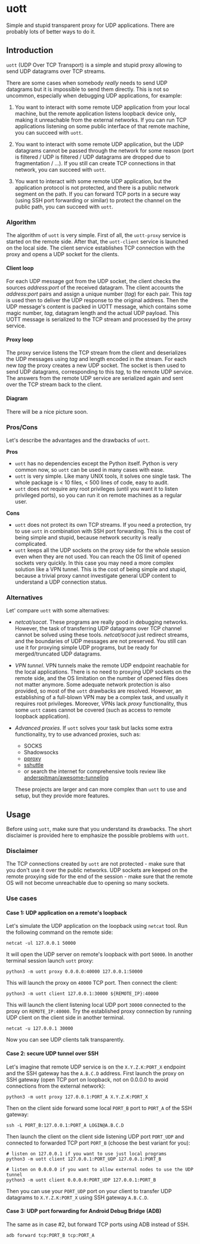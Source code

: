 # uott

Simple and stupid transparent proxy for UDP applications. There are probably
lots of better ways to do it.

## Introduction

`uott` (UDP Over TCP Transport) is a simple and stupid proxy allowing to send UDP
datagrams over TCP streams.

There are some cases when somebody *really* needs to send UDP datagrams but it
is impossible to send them directly. This is not so uncommon, especially when
debugging UDP applications, for example:

1. You want to interact with some remote UDP application from your local
   machine, but the remote application listens loopback device only, making it
   unreachable from the external networks. If you can run TCP applications
   listening on some public interface of that remote machine, you can succeed
   with `uott`.

1. You want to interact with some remote UDP application, but the UDP datagrams
   cannot be passed through the network for some reason (port is filtered / UDP
   is filtered / UDP datagrams are dropped due to fragmentation / ...). If you
   still can create TCP connections in that network, you can succeed with
   `uott`.

1. You want to interact with some remote UDP application, but the application
   protocol is not protected, and there is a public network segment on the path.
   If you can forward TCP ports in a secure way (using SSH port forwarding or
   similar) to protect the channel on the public path, you can succeed with
   `uott`.

### Algorithm

The algorithm of `uott` is very simple. First of all, the `uott-proxy` service
is started on the remote side. After that, the `uott-client` service is launched
on the local side. The client service establishes TCP connection with the proxy
and opens a UDP socket for the clients.

#### Client loop

For each UDP message got from the UDP socket, the client checks the sources
*address:port* of the received datagram. The client accounts the *address:port*
pairs and assign a unique number (*tag*) for each pair. This *tag* is used then
to deliver the UDP response to the original address. Then the UDP message's
content is packed in UOTT message, which contains some magic number, *tag*,
datagram length and the actual UDP payload. This UOTT message is serialized to
the TCP stream and processed by the proxy service.

#### Proxy loop

The proxy service listens the TCP stream from the client and deserializes the
UDP messages using *tag* and length encoded in the stream. For each new *tag*
the proxy creates a new UDP socket. The socket is then used to send UDP
datagrams, corresponding to this *tag*, to the remote UDP service. The answers
from the remote UDP service are serialized again and sent over the TCP stream
back to the client.

#### Diagram

There will be a nice picture soon.

### Pros/Cons

Let's describe the advantages and the drawbacks of `uott`.

**Pros**

* `uott` has no dependencies except the Python itself. Python is very common
  now, so `uott` can be used in many cases with ease.
* `uott` is very simple. Like many UNIX tools, it solves one single task. The
  whole package is < 10 files, < 500 lines of code, easy to audit.
* `uott` does not require any root privileges (until you want it to listen
  privileged ports), so you can run it on remote machines as a regular user.

**Cons**

* `uott` does not protect its own TCP streams. If you need a protection, try to
  use `uott` in combination with SSH port forwarding. This is the cost of being
  simple and stupid, because network security is really complicated.
* `uott` keeps all the UDP sockets on the proxy side for the whole session even
  when they are not used. You can reach the OS limit of opened sockets very
  quickly. In this case you may need a more complex solution like a VPN tunnel.
  This is the cost of being simple and stupid, because a trivial proxy cannot
  investigate general UDP content to understand a UDP connection status.

### Alternatives

Let' compare `uott` with some alternatives:

* *netcat/socat*. These programs are really good in debugging networks. However,
  the task of transferring UDP datagrams over TCP channel cannot be solved using
  these tools. *netcat/socat* just redirect streams, and the boundaries of UDP
  messages are not preserved. You still can use it for proxying simple UDP
  programs, but be ready for merged/truncated UDP datagrams.
* *VPN tunnel*. VPN tunnels make the remote UDP endpoint reachable for the local
  applications. There is no need to proxying UDP sockets on the remote side, and
  the OS limitation on the number of opened files does not matter anymore. Some
  adequate network protection is also provided, so most of the `uott` drawbacks
  are resolved. However, an establishing of a full-blown VPN may be a complex
  task, and usually it requires root privileges. Moreover, VPNs lack *proxy*
  functionality, thus some `uott` cases cannot be covered (such as access to
  remote loopback application).
* *Advanced proxies*. If `uott` solves your task but lacks some extra
  functionality, try to use advanced proxies, such as:
  - SOCKS
  - Shadowsocks
  - [pproxy](https://github.com/qwj/python-proxy)
  - [sshuttle](https://github.com/sshuttle/sshuttle)
  - or search the internet for comprehensive tools review like
    [anderspitman/awesome-tunneling](https://github.com/anderspitman/awesome-tunneling)

  These projects are larger and can more complex than `uott` to use and setup,
  but they provide more features.

## Usage

Before using `uott`, make sure that you understand its drawbacks. The short
disclaimer is provided here to emphasize the possible problems with `uott`.

### Disclaimer

The TCP connections created by `uott` are not protected - make sure that you
don't use it over the public networks. UDP sockets are keeped on the remote
proxying side for the end of the session - make sure that the remote OS will not
become unreachable due to opening so many sockets.

### Use cases

#### Case 1: UDP application on a remote's loopback

Let's simulate the UDP application on the loopback using `netcat` tool. Run the
following command on the remote side:

```shell
netcat -ul 127.0.0.1 50000
```

It will open the UDP server on remote's loopback with port `50000`. In another
terminal session launch `uott` proxy:

```shell
python3 -m uott proxy 0.0.0.0:40000 127.0.0.1:50000
```

This will launch the proxy on `40000` TCP port. Then connect the client:

```shell
python3 -m uott client 127.0.0.1:30000 ${REMOTE_IP}:40000
```

This will launch the client listening local UDP port `30000` connected to the
proxy on `REMOTE_IP:40000`. Try the established proxy connection by running UDP
client on the client side in another terminal.

```shell
netcat -u 127.0.0.1 30000
```

Now you can see UDP clients talk transparently.

#### Case 2: secure UDP tunnel over SSH

Let's imagine that remote UDP service is on the `X.Y.Z.K:PORT_X` endpoint and
the SSH gateway has the `A.B.C.D` address. First launch the proxy on SSH gateway
(open TCP port on loopback, not on 0.0.0.0 to avoid connections from the
external network):

```shell
python3 -m uott proxy 127.0.0.1:PORT_A X.Y.Z.K:PORT_X
```

Then on the client side forward some local `PORT_B` port to `PORT_A` of the
SSH gateway:

```shell
ssh -L PORT_B:127.0.0.1:PORT_A LOGIN@A.B.C.D
```

Then launch the client on the client side listening UDP port `PORT_UDP` and
connected to forwarded TCP port `PORT_B` (choose the best variant for you):

```shell
# listen on 127.0.0.1 if you want to use just local programs
python3 -m uott client 127.0.0.1:PORT_UDP 127.0.0.1:PORT_B

# listen on 0.0.0.0 if you want to allow external nodes to use the UDP tunnel
python3 -m uott client 0.0.0.0:PORT_UDP 127.0.0.1:PORT_B
```

Then you can use your `PORT_UDP` port on your client to transfer UDP datagrams
to `X.Y.Z.K:PORT_X` using SSH gateway `A.B.C.D`.

#### Case 3: UDP port forwarding for Android Debug Bridge (ADB)

The same as in case #2, but forward TCP ports using ADB instead of SSH.

```shell
adb forward tcp:PORT_B tcp:PORT_A
```
